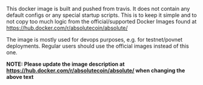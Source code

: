 This docker image is built and pushed from travis. It does not contain any default configs or any
special startup scripts. This is to keep it simple and to not copy too much logic from the
official/supported Docker Images found at https://hub.docker.com/r/absolutecoin/absolute/

The image is mostly used for devops purposes, e.g. for testnet/povnet deployments. Regular users
should use the official images instead of this one.

**NOTE: Please update the image description at https://hub.docker.com/r/absolutecoin/absolute/ when changing the above text**
